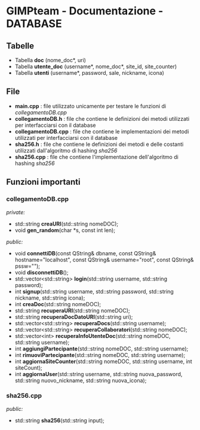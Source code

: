 # GIMPteam - Documentazione - DATABASE

## Tabelle
- Tabella **doc** (nome_doc*, uri)
- Tabella **utente_doc** (username*, nome_doc*, site_id, site_counter)
- Tabella **utenti** (username*, password, sale, nickname, icona)

## File
- **main.cpp** : file utilizzato unicamente per testare le funzioni di _collegamentoDB.cpp_
- **collegamentoDB.h** : file che contiene le definizioni dei metodi utilizzati per interfacciarsi con il database
- **collegamentoDB.cpp** : file che contiene le implementazioni dei metodi utilizzati per interfacciarsi con il database
- **sha256.h** : file che contiene le definizioni dei metodi e delle costanti utilizzati dall'algoritmo di hashing _sha256_
- **sha256.cpp** : file che contiene l'implementazione dell'algoritmo di hashing _sha256_

## Funzioni importanti
### collegamentoDB.cpp
_private:_
- std::string **creaURI**(std::string nomeDOC);
- void **gen_random**(char *s, const int len);

_public:_
- void **connettiDB**(const QString& dbname, const QString& hostname="localhost", const QString& username="root", const QString& pssw="");
- void **disconnettiDB**();
- std::vector\<std::string\> **login**(std::string username, std::string password);
- int **signup**(std::string username, std::string password, std::string nickname, std::string icona);
- int **creaDoc**(std::string nomeDOC);
- std::string **recuperaURI**(std::string nomeDOC);
- std::string **recuperaDocDatoURI**(std::string uri);
- std::vector\<std::string\> **recuperaDocs**(std::string username);
- std::vector\<std::string\> **recuperaCollaboratori**(std::string nomeDOC);
- std::vector\<int\> **recuperaInfoUtenteDoc**(std::string nomeDOC, std::string username);
- int **aggiungiPartecipante**(std::string nomeDOC, std::string username);
- int **rimuoviPartecipante**(std::string nomeDOC, std::string username);    
- int **aggiornaSiteCounter**(std::string nomeDOC, std::string username, int siteCount);      
- int **aggiornaUser**(std::string username, std::string nuova_password, std::string nuovo_nickname, std::string nuova_icona);
  
### sha256.cpp
_public:_
- std::string **sha256**(std::string input);
